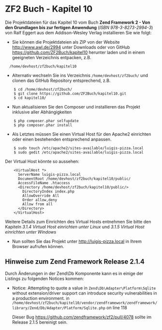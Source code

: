 ZF2 Buch - Kapitel 10
=====================

Die Projektdateien für das Kapitel 10 vom Buch **Zend Framework 2 - Von den 
Grundlagen bis zur fertigen Anwendung** (*ISBN 978-3-8273-2994-3*) von Ralf Eggert 
aus dem Addison-Wesley Verlag installieren Sie wie folgt:

* Sie können die Projektdateien als ZIP von der Website http://www.awl.de/2994 
  unter Downloads oder von GitHub https://github.com/ZF2Buch/kapitel10 herunter
  laden und in einem geeigneten Verzeichnis entpacken, z.B.
```
  /home/devhost/zf2buch/kapitel10
```
  
* Alternativ wechseln Sie ins Verzeichnis `/home/devhost/zf2buch/` und clonen das
  GitHub Repository entsprechend, z.B.
```
    $ cd /home/devhost/zf2buch/
    $ git clone https://github.com/ZF2Buch/kapitel10.git
    $ cd kapitel10/
```
  
* Nun aktualisieren Sie den Composer und installieren das Projekt inklusive
  aller Abhängigkeiten
```
    $ php composer.phar selfupdate
    $ php composer.phar install
```

* Als Letztes müssen Sie einen Virtual Host für den Apache2 einrichten oder einen
  bestehenden entsprechend anpassen.
```
    $ sudo touch /etc/apache2/sites-available/luigis-pizza.local
    $ sudo gedit /etc/apache2/sites-available/luigis-pizza.local
```
  Der Virtual Host könnte so aussehen:
```
    <VirtualHost *>
      ServerName luigis-pizza.local
      DocumentRoot /home/devhost/zf2buch/kapitel10/public/
      AccessFileName .htaccess
      <Directory /home/devhost/zf2buch/kapitel10/public/>
        DirectoryIndex index.php
        AllowOverride All
        Order allow,deny
        Allow from all
      </Directory>
    </VirtualHost>
```
  Weitere Details zum Einrichten des Virtual Hosts entnehmen Sie bitte den 
  Kapiteln *3.1.4 Virtual Host einrichten unter Linux* und *3.1.5 Virtual Host 
  einrichten unter Windows*
  
* Nun sollten Sie das Projekt unter http://luigis-pizza.local in Ihrem Browser 
  aufrufen können.

Hinweise zum Zend Framework Release 2.1.4
-----------------------------------------

Durch Änderungen in der Zend\Db Komponente kann es in einige der Listings zu 
folgenden Notices kommen:

* Notice: Attempting to quote a value in `Zend\Db\Adapter\Platform\Sqlite` 
  without extension/driver support can introduce security vulnerabilities 
  in a production environment. in `/home/devhost/zf2buch/kapitel10/vendor/zendframework/zendframework/library/Zend/Db/Adapter/Platform/Sqlite.php` 
  on line 118
   
  Dieser Bug https://github.com/zendframework/zf2/pull/4078 sollte im Release 2.1.5 bereinigt sein.

